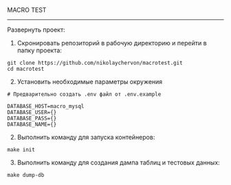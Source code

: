 MACRO TEST

---

Развернуть проект:

1. Скронировать репозиторий в рабочую директорию и перейти в папку проекта:
```shell
git clone https://github.com/nikolaychervon/macrotest.git
cd macrotest
```

2. Установить необходимые параметры окружения
```shell
# Предварительно создать .env файл от .env.example

DATABASE_HOST=macro_mysql
DATABASE_USER={}
DATABASE_PASS={}
DATABASE_NAME={}
```

2. Выполнить команду для запуска контейнеров:
```shell
make init
```

3. Выполнить команду для создания дампа таблиц и тестовых данных:
```shell
make dump-db
```
